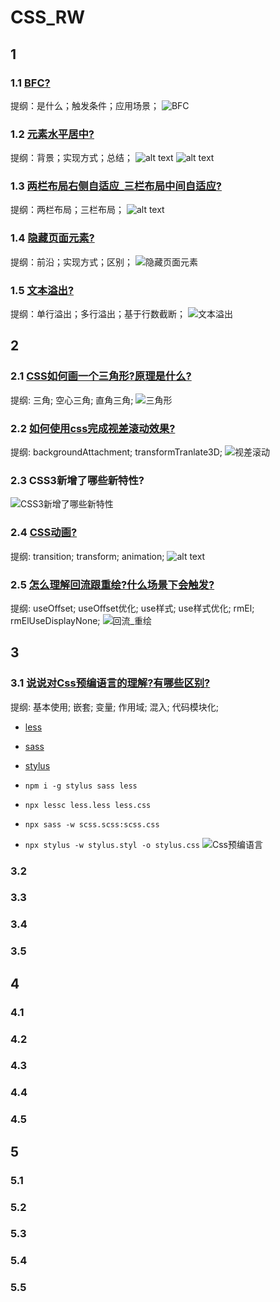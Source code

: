 # CSS_RW

## 1

### 1.1 [BFC?](../../public/1.example/1.FRONT_RW/1/4.BFC.html)

提纲：是什么；触发条件；应用场景；
![BFC](image-2.png)

### 1.2 [元素水平居中?](../../public/1.example/1.FRONT_RW/1/5.元素水平居中.html)

提纲：背景；实现方式；总结；
![alt text](image-3.png)
![alt text](image-4.png)

### 1.3 [两栏布局右侧自适应_三栏布局中间自适应?](../../public/1.example/1.FRONT_RW/2/1.两栏布局右侧自适应_三栏布局中间自适应.html)

提纲：两栏布局；三栏布局；
![alt text](image-5.png)

### 1.4 [隐藏页面元素?](../../public/1.example/1.FRONT_RW/2/2.隐藏页面元素.html)

提纲：前沿；实现方式；区别；
![隐藏页面元素](image-6.png)

### 1.5 [文本溢出?](../../public/1.example/1.FRONT_RW/2/3.文本溢出.html)

提纲：单行溢出；多行溢出；基于行数截断；
![文本溢出](image-7.png)

## 2

### 2.1 [CSS如何画一个三角形?原理是什么?](../../public/1.example/1.FRONT_RW/2/4.三角形.html)

提纲: 三角; 空心三角; 直角三角;
![三角形](image-8.png)

### 2.2 [如何使用css完成视差滚动效果?](../../public/1.example/1.FRONT_RW/2/5.视差滚动.html)

提纲: backgroundAttachment; transformTranlate3D;
![视差滚动](image-9.png)

### 2.3 CSS3新增了哪些新特性?

![CSS3新增了哪些新特性](image-10.png)

### 2.4 [CSS动画?](../../public/1.example/1.FRONT_RW/3/1.CSS动画.html)

提纲: transition; transform; animation;
![alt text](image-11.png)

### 2.5 [怎么理解回流跟重绘?什么场景下会触发?](../../public/1.example/1.FRONT_RW/3/2.回流_重绘.html)

提纲: useOffset; useOffset优化; use样式; use样式优化; rmEl; rmElUseDisplayNone;
![回流_重绘](image-12.png)

## 3

### 3.1 [说说对Css预编语言的理解?有哪些区别?](../../public/1.example/1.FRONT_RW/3/3.Css预编语言/index.html)

提纲: 基本使用; 嵌套; 变量; 作用域; 混入; 代码模块化;

- [less](../../public/1.example/1.FRONT_RW/3/3.Css预编语言/less.less)
- [sass](../../public/1.example/1.FRONT_RW/3/3.Css预编语言/scss.scss)
- [stylus](../../public/1.example/1.FRONT_RW/3/3.Css预编语言/stylus.styl)

- `npm i -g stylus sass less`
- `npx lessc less.less less.css`
- `npx sass -w scss.scss:scss.css`
- `npx stylus -w stylus.styl -o stylus.css`
![Css预编语言](image-13.png)

### 3.2

### 3.3

### 3.4

### 3.5

## 4

### 4.1

### 4.2

### 4.3

### 4.4

### 4.5

## 5

### 5.1

### 5.2

### 5.3

### 5.4

### 5.5

